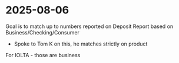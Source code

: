 # 2025-08-06
Goal is to match up to numbers reported on Deposit Report based on Business/Checking/Consumer
- Spoke to Tom K on this, he matches strictly on product

For IOLTA - those are business

